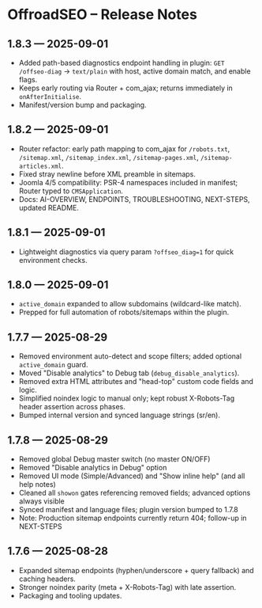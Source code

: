 # OffroadSEO – Release Notes

## 1.8.3 — 2025-09-01

- Added path-based diagnostics endpoint handling in plugin: `GET /offseo-diag` → `text/plain` with host, active domain match, and enable flags.
- Keeps early routing via Router + com_ajax; returns immediately in `onAfterInitialise`.
- Manifest/version bump and packaging.

## 1.8.2 — 2025-09-01

- Router refactor: early path mapping to com_ajax for `/robots.txt`, `/sitemap.xml`, `/sitemap_index.xml`, `/sitemap-pages.xml`, `/sitemap-articles.xml`.
- Fixed stray newline before XML preamble in sitemaps.
- Joomla 4/5 compatibility: PSR-4 namespaces included in manifest; Router typed to `CMSApplication`.
- Docs: AI-OVERVIEW, ENDPOINTS, TROUBLESHOOTING, NEXT-STEPS, updated README.

## 1.8.1 — 2025-09-01

- Lightweight diagnostics via query param `?offseo_diag=1` for quick environment checks.

## 1.8.0 — 2025-09-01

- `active_domain` expanded to allow subdomains (wildcard-like match).
- Prepped for full automation of robots/sitemaps within the plugin.

## 1.7.7 — 2025-08-29

- Removed environment auto-detect and scope filters; added optional `active_domain` guard.
- Moved "Disable analytics" to Debug tab (`debug_disable_analytics`).
- Removed extra HTML attributes and "head-top" custom code fields and logic.
- Simplified noindex logic to manual only; kept robust X-Robots-Tag header assertion across phases.
- Bumped internal version and synced language strings (sr/en).

## 1.7.8 — 2025-08-29

- Removed global Debug master switch (no master ON/OFF)
- Removed "Disable analytics in Debug" option
- Removed UI mode (Simple/Advanced) and "Show inline help" (and all help notes)
- Cleaned all `showon` gates referencing removed fields; advanced options always visible
- Synced manifest and language files; plugin version bumped to 1.7.8
- Note: Production sitemap endpoints currently return 404; follow-up in NEXT-STEPS

## 1.7.6 — 2025-08-28

- Expanded sitemap endpoints (hyphen/underscore + query fallback) and caching headers.
- Stronger noindex parity (meta + X-Robots-Tag) with late assertion.
- Packaging and tooling updates.
